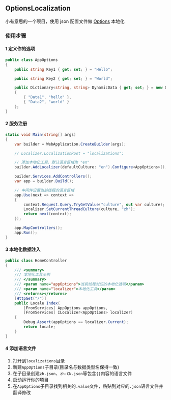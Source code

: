 ## OptionsLocalization
小有意思的一个项目，使用 json 配置文件做 [Options](https://learn.microsoft.com/zh-cn/dotnet/core/extensions/options) 本地化

### 使用步骤
#### 1 定义你的选项
```c#
public class AppOptions
{
    public string Key1 { get; set; } = "Hello";

    public string Key2 { get; set; } = "World";

    public Dictionary<string, string> DynamicData { get; set; } = new Dictionary<string, string>
    {
        { "Data1", "hello" },
        { "Data2", "world" }        
    };
}
```

#### 2 服务注册
```c#
static void Main(string[] args)
{
    var builder = WebApplication.CreateBuilder(args);

    // Localizer.LocalizationRoot = "localizations";

    // 添加本地化工具，默认语言区域为 "en"
    builder.AddLocalizer(defaultCulture: "en").Configure<AppOptions>();

    builder.Services.AddControllers();
    var app = builder.Build();

    // 中间件设置当前线程的语言区域
    app.Use(next => context =>
    {
        context.Request.Query.TryGetValue("culture", out var culture);
        Localizer.SetCurrentThreadCulture(culture, "zh");
        return next(context);
    });

    app.MapControllers();
    app.Run();
} 
```


#### 3 本地化数据注入
```c#
public class HomeController
{
    /// <summary>
    /// 本地化工具示例
    /// </summary>
    /// <param name="appOptions">当前线程对应的本地化选项</param>
    /// <param name="localizer">本地化工具</param>
    /// <returns></returns>
    [HttpGet("/")]
    public Locale Index(
        [FromServices] AppOptions appOptions,
        [FromServices] ILocalizer<AppOptions> localizer)
    {
        Debug.Assert(appOptions == localizer.Current);
        return locale;
    }
}
```

#### 4 添加语言文件
1. 打开到`localizations`目录
2. 新建`AppOptions`子目录(目录名与数据类型名保持一致)
3. 在子目录创建`zh.json`、`zh-CN.json`等包含`{}`内容的语言文件
4. 启动运行你的项目
5. 在`AppOptions`子目录找到相关的`.value`文件，粘贴到对应的`.json`语言文件并翻译修改
